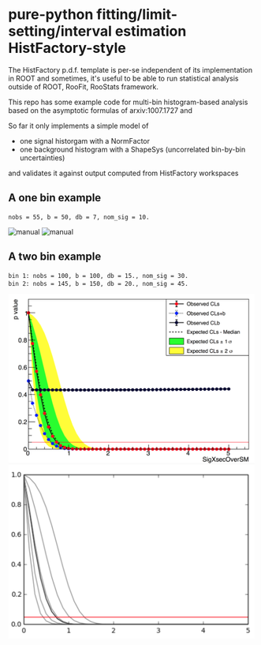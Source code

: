 # pure-python fitting/limit-setting/interval estimation HistFactory-style

The HistFactory p.d.f. template is per-se independent of its implementation in ROOT and sometimes, it's useful to be able to run statistical analysis outside
of ROOT, RooFit, RooStats framework.

This repo has some example code for multi-bin histogram-based analysis based on the asymptotic formulas of arxiv:1007.1727 and  

So far it only implements a simple model of

* one signal historgam with a NormFactor
* one background histogram with a ShapeSys (uncorrelated bin-by-bin uncertainties)

and validates it against output computed from HistFactory workspaces

## A one bin example

```
nobs = 55, b = 50, db = 7, nom_sig = 10.
```

<img src="img/manual_1bin_55_50_7.png" alt="manual" width="500"/>
<img src="img/hfh_1bin_55_50_7.png" alt="manual" width="500"/>


## A two bin example

```
bin 1: nobs = 100, b = 100, db = 15., nom_sig = 30.
bin 2: nobs = 145, b = 150, db = 20., nom_sig = 45.
```

<img src="docs/img/manual_2_bin_100.0_145.0_100.0_150.0_15.0_20.0_30.0_45.0.png" alt="manual" width="500"/>
<img src="docs/img/hfh_2_bin_100.0_145.0_100.0_150.0_15.0_20.0_30.0_45.0.png" alt="manual" width="500"/>
